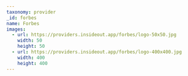 ```yaml
---
taxonomy: provider
_id: forbes
name: Forbes
images:
  - url: https://providers.insideout.app/forbes/logo-50x50.jpg
    width: 50
    height: 50
  - url: https://providers.insideout.app/forbes/logo-400x400.jpg
    width: 400
    height: 400
---
```


